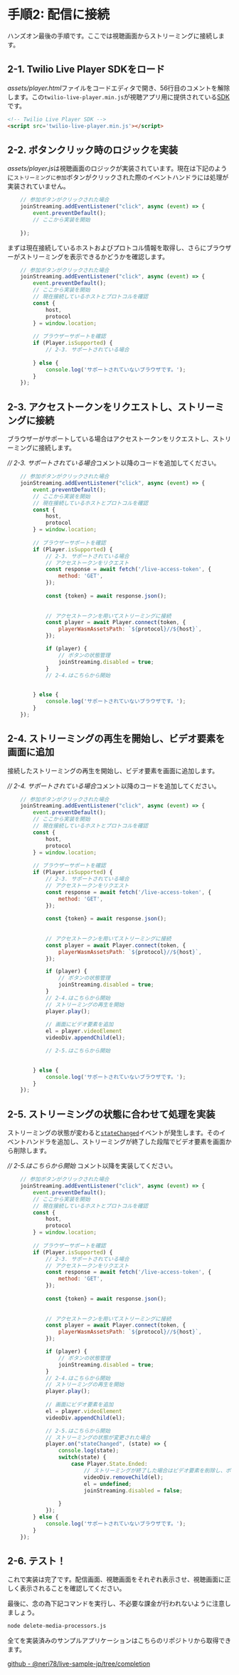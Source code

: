 # 手順2: 配信に接続

ハンズオン最後の手順です。ここでは視聴画面からストリーミングに接続します。


## 2-1. Twilio Live Player SDKをロード

*assets/player.html*ファイルをコードエディタで開き、56行目のコメントを解除します。この`twilio-live-player.min.js`が視聴アプリ用に提供されている[SDK](https://www.twilio.com/docs/live/javascript-player-sdk-overview)です。

```html
<!-- Twilio Live Player SDK -->
<script src='twilio-live-player.min.js'></script>
```

## 2-2. ボタンクリック時のロジックを実装

*assets/player.js*は視聴画面のロジックが実装されています。現在は下記のように`ストリーミングに参加`ボタンがクリックされた際のイベントハンドラには処理が実装されていません。

```js
    // 参加ボタンがクリックされた場合
    joinStreaming.addEventListener("click", async (event) => {
        event.preventDefault();
        // ここから実装を開始
        
    });
```

まずは現在接続しているホストおよびプロトコル情報を取得し、さらにブラウザーがストリーミングを表示できるかどうかを確認します。

```js
    // 参加ボタンがクリックされた場合
    joinStreaming.addEventListener("click", async (event) => {
        event.preventDefault();
        // ここから実装を開始
        // 現在接続しているホストとプロトコルを確認
        const {
            host,
            protocol
        } = window.location;
        
        // ブラウザーサポートを確認
        if (Player.isSupported) {
            // 2-3. サポートされている場合
    
        } else {
            console.log('サポートされていないブラウザです。');
        }
    });
```

## 2-3. アクセストークンをリクエストし、ストリーミングに接続

ブラウザーがサポートしている場合はアクセストークンをリクエストし、ストリーミングに接続します。

*// 2-3. サポートされている場合*コメント以降のコードを追加してください。

```js
    // 参加ボタンがクリックされた場合
    joinStreaming.addEventListener("click", async (event) => {
        event.preventDefault();
        // ここから実装を開始
        // 現在接続しているホストとプロトコルを確認
        const {
            host,
            protocol
        } = window.location;
        
        // ブラウザーサポートを確認
        if (Player.isSupported) {
            // 2-3. サポートされている場合
            // アクセストークンをリクエスト
            const response = await fetch('/live-access-token', {
                method: 'GET',
            });
    
            const {token} = await response.json();
    
            
            // アクセストークンを用いてストリーミングに接続
            const player = await Player.connect(token, {
                playerWasmAssetsPath: `${protocol}//${host}`,
            });

            if (player) {
                // ボタンの状態管理
                joinStreaming.disabled = true;
            }
            // 2-4.はこちらから開始

    
        } else {
            console.log('サポートされていないブラウザです。');
        }
    });
```

## 2-4. ストリーミングの再生を開始し、ビデオ要素を画面に追加

接続したストリーミングの再生を開始し、ビデオ要素を画面に追加します。

*// 2-4. サポートされている場合*コメント以降のコードを追加してください。

```js
    // 参加ボタンがクリックされた場合
    joinStreaming.addEventListener("click", async (event) => {
        event.preventDefault();
        // ここから実装を開始
        // 現在接続しているホストとプロトコルを確認
        const {
            host,
            protocol
        } = window.location;
        
        // ブラウザーサポートを確認
        if (Player.isSupported) {
            // 2-3. サポートされている場合
            // アクセストークンをリクエスト
            const response = await fetch('/live-access-token', {
                method: 'GET',
            });
    
            const {token} = await response.json();
    
            
            // アクセストークンを用いてストリーミングに接続
            const player = await Player.connect(token, {
                playerWasmAssetsPath: `${protocol}//${host}`,
            });

            if (player) {
                // ボタンの状態管理
                joinStreaming.disabled = true;
            }
            // 2-4.はこちらから開始
            // ストリーミングの再生を開始
            player.play();
    
            // 画面にビデオ要素を追加
            el = player.videoElement
            videoDiv.appendChild(el);

            // 2-5.はこちらから開始

    
        } else {
            console.log('サポートされていないブラウザです。');
        }
    });
```

## 2-5. ストリーミングの状態に合わせて処理を実装

ストリーミングの状態が変わると[`stateChanged`]()イベントが発生します。そのイベントハンドラを追加し、ストリーミングが終了した段階でビデオ要素を画面から削除します。

*// 2-5.はこちらから開始* コメント以降を実装してください。

```js
    // 参加ボタンがクリックされた場合
    joinStreaming.addEventListener("click", async (event) => {
        event.preventDefault();
        // ここから実装を開始
        // 現在接続しているホストとプロトコルを確認
        const {
            host,
            protocol
        } = window.location;
        
        // ブラウザーサポートを確認
        if (Player.isSupported) {
            // 2-3. サポートされている場合
            // アクセストークンをリクエスト
            const response = await fetch('/live-access-token', {
                method: 'GET',
            });
    
            const {token} = await response.json();
    
            
            // アクセストークンを用いてストリーミングに接続
            const player = await Player.connect(token, {
                playerWasmAssetsPath: `${protocol}//${host}`,
            });

            if (player) {
                // ボタンの状態管理
                joinStreaming.disabled = true;
            }
            // 2-4.はこちらから開始
            // ストリーミングの再生を開始
            player.play();
    
            // 画面にビデオ要素を追加
            el = player.videoElement
            videoDiv.appendChild(el);

            // 2-5.はこちらから開始
            // ストリーミングの状態が変更された場合
            player.on("stateChanged", (state) => {
                console.log(state);
                switch(state) {
                    case Player.State.Ended:
                        // ストリーミングが終了した場合はビデオ要素を削除し、ボタンの状態を変更する
                        videoDiv.removeChild(el);
                        el = undefined;
                        joinStreaming.disabled = false;
                        
                }
            });
        } else {
            console.log('サポートされていないブラウザです。');
        }
    });
```

## 2-6. テスト！

これで実装は完了です。配信画面、視聴画面をそれぞれ表示させ、視聴画面に正しく表示されることを確認してください。

最後に、念の為下記コマンドを実行し、不必要な課金が行われないように注意しましょう。


```bash
node delete-media-processors.js
```

全てを実装済みのサンプルアプリケーションはこちらのリポジトリから取得できます。

[github - @neri78/live-sample-jp/tree/completion](https://github.com/neri78/live-sample-jp/tree/completion)